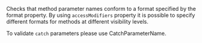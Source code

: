 Checks that method parameter names conform to a format specified by the format property. By using `accessModifiers` property it is possible to specify different formats for methods at different visibility levels.

To validate `catch` parameters please use CatchParameterName.
